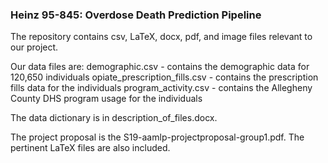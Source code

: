 ### Heinz 95-845: Overdose Death Prediction Pipeline

The repository contains csv, LaTeX, docx, pdf, and image files relevant to our project. 

Our data files are:
demographic.csv - contains the demographic data for 120,650 individuals
opiate_prescription_fills.csv - contains the prescription fills data for the individuals
program_activity.csv - contains the Allegheny County DHS program usage for the individuals 

The data dictionary is in description_of_files.docx.

The project proposal is the S19-aamlp-projectproposal-group1.pdf. The pertinent LaTeX files are also included. 
